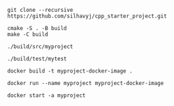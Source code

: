 ```
git clone --recursive https://github.com/silhavyj/cpp_starter_project.git
```

```
cmake -S . -B build
make -C build
```

```
./build/src/myproject
```

```
./build/test/mytest
```

```
docker build -t myproject-docker-image .
```

```
docker run --name myproject myproject-docker-image
```

```
docker start -a myproject
```
